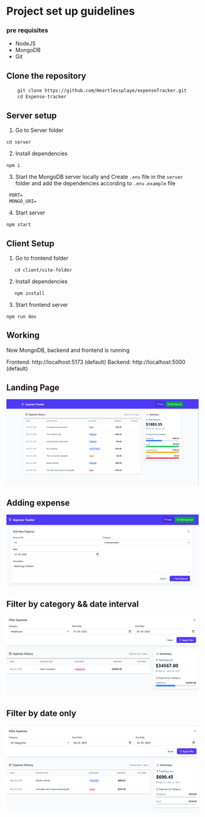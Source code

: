 # Project set up guidelines

### pre requisites

- NodeJS
- MongoDB
- Git

## Clone the repository

```
    git clone https://github.com/Heartlessplaye/expenseTracker.git
    cd Expense-tracker
```



## Server setup

1. Go to Server folder

```
cd server

```

2. Install dependencies

```
npm i

```

3. Start the MongoDB server locally  and Create `.env` file in the `server` folder and add the dependencies according to `.env.example` file

```
 PORT=
 MONGO_URI=

```

4. Start server

```
npm start

```

## Client Setup

1. Go to frontend folder

```
   cd client/vite-folder

```

2. Install dependencies

```
   npm install

```

3. Start frontend server

```
npm run dev

```

## Working
Now MongoDB, backend and frontend is running 

Frontend: http://localhost:5173 (default)
Backend: http://localhost:5000 (default)

## Landing Page 
![landing page](image.png)

## Adding expense
![adding expense](image-1.png)

## Filter by category && date interval
![filter by category](image-2.png)

## Filter by date only
![filter by dates](image-3.png)